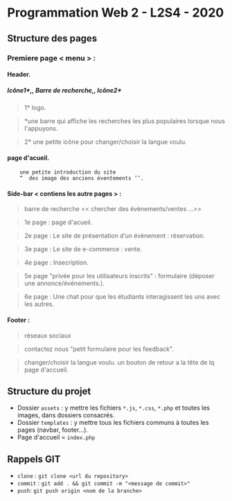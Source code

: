 # Programmation Web 2 - L2S4 - 2020
   
## Structure des pages 
### Premiere page <  menu  > :
#### Header. 
##### Icône1*,,    Barre de recherche,,       Icône2* 
> 1* logo.

> *une barre qui affiche les recherches les plus populaires lorsque nous l'appuyons.

> 2* une petite icône pour changer/choisir la langue voulu.
		
#### page d'acueil.	
		une petite introduction du site
		“  des image des anciens éventements ’’.

#### Side-bar  < contiens les autre pages  > :
	
> barre de recherche << chercher des évènements/ventes ...>>

> 1e page : page d'acueil.

> 2e page : Le site de présentation d’un évènement : réservation.

> 3e page : Le site de e-commerce : vente.

> 4e page : Insecription.

> 5e page "privée pour les utilisateurs inscrits" : formulaire (déposer une annonce/événements.).

> 6e page : Une chat pour que les étudiants interagissent les uns avec les autres.
	

#### Footer : 
> réseaux sociaux 


> contactez nous "petit formulaire pour les feedback".

> changer/choisir la langue voulu.
> un bouton de retour a la tête de lq page d'accueil.





## Structure du projet

* Dossier `assets` : y mettre les fichiers `*.js`, `*.css`, `*.php` et toutes les images, dans dossiers consacrés.
* Dossier `templates` : y mettre tous les fichiers communs à toutes les pages (navbar, footer...).
* Page d'accueil = `index.php`


## Rappels GIT

* `clone` : `git clone <url du repository>`
* `commit` : `git add . && git commit -m "<message de commit>"`
* `push`: `git push origin <nom de la branche>`
